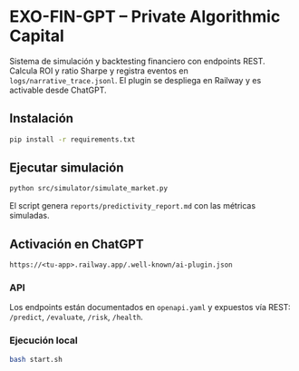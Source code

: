 # EXO-FIN-GPT – Private Algorithmic Capital

Sistema de simulación y backtesting financiero con endpoints REST. Calcula ROI y ratio Sharpe y registra eventos en `logs/narrative_trace.jsonl`. El plugin se despliega en Railway y es activable desde ChatGPT.

## Instalación
```bash
pip install -r requirements.txt
```

## Ejecutar simulación
```bash
python src/simulator/simulate_market.py
```
El script genera `reports/predictivity_report.md` con las métricas simuladas.

## Activación en ChatGPT
`https://<tu-app>.railway.app/.well-known/ai-plugin.json`

### API
Los endpoints están documentados en `openapi.yaml` y expuestos vía REST:
`/predict`, `/evaluate`, `/risk`, `/health`.

### Ejecución local
```bash
bash start.sh
```
